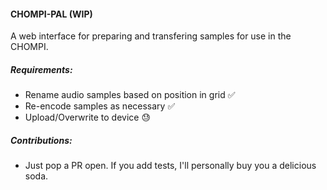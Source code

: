 #### CHOMPI-PAL (WIP)

A web interface for preparing and transfering samples for use in the CHOMPI. 

##### Requirements:

- Rename audio samples based on position in grid ✅
- Re-encode samples as necessary ✅
- Upload/Overwrite to device 😓


##### Contributions:

- Just pop a PR open. If you add tests, I'll personally buy you a delicious soda. 
